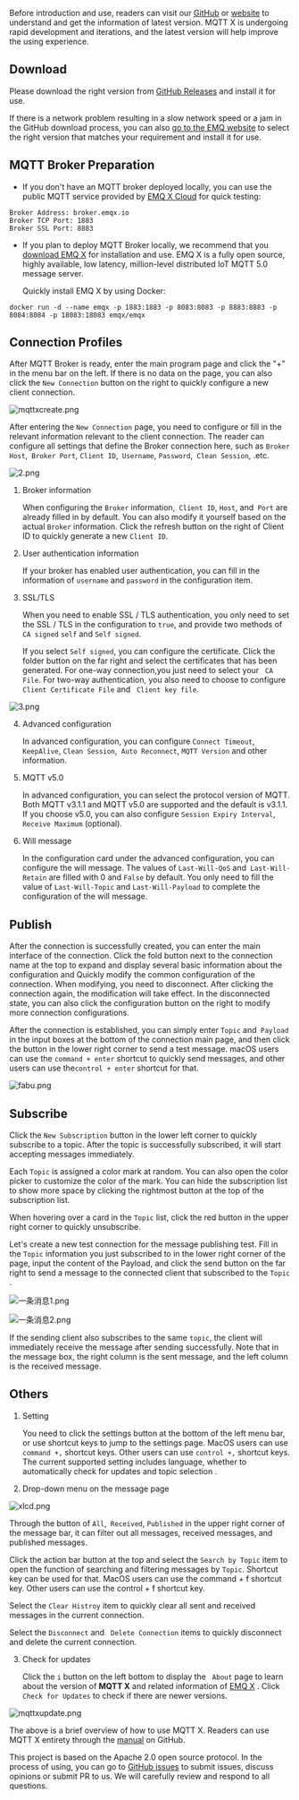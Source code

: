 Before introduction and use, readers can visit our [GitHub](https://github.com/emqx/MQTTX) or [website](https://mqttx.app) to understand and get the information of latest version.  MQTT X is undergoing rapid development and iterations, and the latest version will help improve the using experience.

## Download

Please download the right version from [GitHub Releases](https://github.com/emqx/MQTTX/releases)  and install it for use.

If there is a network problem resulting in a slow network speed or a jam in the GitHub download process, you can also  [go to the EMQ website](https://www.emqx.com/en/downloads/MQTTX/) to select the right version that matches your requirement and install it for use.



## MQTT Broker Preparation

- If you don't have an MQTT broker deployed locally, you can use the public MQTT service provided by [EMQ X Cloud](https://cloud.emqx.io)  for quick testing:

```
Broker Address: broker.emqx.io
Broker TCP Port: 1883
Broker SSL Port: 8883
```

- If you plan to deploy MQTT Broker locally, we recommend that you  [download  EMQ X](https://github.com/emqx/emqx/releases) for installation and use. EMQ X is a fully open source, highly available, low latency, million-level distributed IoT MQTT 5.0 message server.

  Quickly install EMQ X by using Docker:

```shell
docker run -d --name emqx -p 1883:1883 -p 8083:8083 -p 8883:8883 -p 8084:8084 -p 18083:18083 emqx/emqx
```



## Connection Profiles

After MQTT Broker is ready, enter the main program page and click the "+"  in the menu bar on the left. If there is no data on the page, you can also click the `New Connection` button on the right to quickly configure a new client connection.

![mqttxcreate.png](https://static.emqx.net/images/c0bee729cd26e338535ae234d7212384.png)

After entering the  `New Connection`  page, you need to configure or fill in the relevant information relevant to the client connection. The reader can configure all settings that define the Broker connection here, such as `Broker Host`,` Broker Port`, `Client ID`,` Username`, `Password`,` Clean Session`, .etc.

![2.png](https://static.emqx.net/images/cd943b647eb222d35c5dd1acdd7df9df.png)

1. Broker information

   When configuring the `Broker` information,` Client ID`, `Host`, and` Port` are already filled in by default. You can also modify it yourself based on the actual `Broker` information. Click the refresh button on the right of Client ID to quickly generate a new `Client ID`.

2. User authentication information

   If your broker has enabled user authentication, you can fill in the information of `username` and `password` in the configuration item.

3. SSL/TLS

   When you need to enable SSL / TLS authentication, you only need to set the SSL / TLS  in the configuration to `true`, and provide two methods of `CA signed` `self` and `Self signed`.

   If you select `Self signed`, you can configure the certificate. Click the folder button on the far right and select the certificates that has been generated. For one-way connection,you  just need to select your ` CA File`. For two-way authentication, you also need to choose to configure `Client Certificate File`  and ` Client key file`.

![3.png](https://static.emqx.net/images/48fbcdc6d3f29704ac1b7fa6154a4fe4.png)

4. Advanced configuration

   In advanced configuration, you can configure `Connect Timeout`,` KeepAlive`, `Clean Session`,` Auto Reconnect`, `MQTT Version` and other information.

5. MQTT v5.0

   In advanced configuration, you can select the protocol version of MQTT. Both MQTT v3.1.1 and MQTT v5.0 are supported and the default is v3.1.1. If you choose v5.0, you can also configure `Session Expiry Interval`,` Receive Maximum` (optional).

6. Will message

   In the configuration card under the advanced configuration, you can configure the will message. The values of `Last-Will-QoS` and` Last-Will-Retain` are filled with 0 and `False` by default. You only need to fill the value of  `Last-Will-Topic` and `Last-Will-Payload` to complete the configuration of the will message.



## Publish

After the connection is successfully created, you can enter the main interface of the connection. Click the fold button next to the connection name at the top to expand and display several basic information about the configuration and Quickly modify the common configuration of the connection. When modifying, you need to disconnect. After clicking the connection again, the modification will take effect. In the disconnected state, you can also click the configuration button on the right to modify more connection configurations.

After the connection is established, you can simply enter `Topic` and` Payload` in the input boxes at the bottom of the connection main page, and then click the button in the lower right corner to send a test message. macOS users can use the `command + enter`  shortcut to quickly send messages, and other users can use the`control + enter`  shortcut for that.

![fabu.png](https://static.emqx.net/images/59dffcc0988d9815714359a83333b873.png)

## Subscribe

Click the `New Subscription` button in the lower left corner to quickly subscribe to a topic. After the topic is successfully subscribed, it will start accepting messages immediately.

Each `Topic` is assigned a color mark at random. You can also open the color picker to customize the color of the mark. You can hide the subscription list to show more space by clicking the rightmost button at the top of the subscription list.

When hovering over a card in the `Topic` list, click the red button in the upper right corner to quickly unsubscribe.

Let's create a new test connection for the message publishing test. Fill in the `Topic` information you just subscribed to in the lower right corner of the page, input the content of the Payload, and click the send button on the far right to send a message to the connected client that subscribed to the  `Topic` .

![一条消息1.png](https://static.emqx.net/images/9c4de8dc1c3e978c5e6b2befe9f4011a.png)

![一条消息2.png](https://static.emqx.net/images/c157de49efe9bf8714dc7c0d7bc3b8d4.png)

If the sending client also subscribes to the same `topic`, the client will immediately receive the message after sending successfully. Note that in the message box, the right column is the sent message, and the left column is the received message.


## Others

1. Setting

   You need to click the settings button at the bottom of the left menu bar, or use shortcut keys to jump to the settings page. MacOS users can use `command +,` shortcut keys. Other users can use `control +,` shortcut keys. The  current supported setting includes language, whether to automatically check for updates and topic selection .

2. Drop-down menu on the message page

![xlcd.png](https://static.emqx.net/images/08707251ab7113cfd713ba8972cf9d60.png)

   Through the button of `All`,` Received`, `Published` in the upper right corner of the message bar, it can filter out all messages, received messages, and published messages.

   Click the action bar button at the top and select the `Search by Topic` item to open the function of searching and filtering  messages by  `Topic`. Shortcut key can be used for that. MacOS users can use the command + f shortcut key. Other users can use the control + f shortcut key. 

   Select the `Clear Histroy` item to quickly clear all sent and received messages in the current connection.

   Select the `Disconnect` and ` Delete Connection` items to quickly disconnect and delete the current connection.

3. Check for updates

   Click the `i` button on the left bottom to display the ` About` page to learn about the version of **MQTT X**  and related information of [EMQ X](https://www.emqx.com/en) . Click `Check for Updates` to check if there are newer versions.

![mqttxupdate.png](https://static.emqx.net/images/889ae0041b88ba2ac8f6fefc44a92fde.png)



The above is a brief overview of how to use MQTT X. Readers can use MQTT X entirety through the  [manual](https://github.com/emqx/MQTTX/blob/master/docs/manual.md) on GitHub.

This project is based on the Apache 2.0 open source protocol. In the process of using, you can go to [GitHub issues](https://github.com/emqx/MQTTX/issues) to submit issues, discuss opinions or submit PR to us. We will carefully review and respond to all questions.

